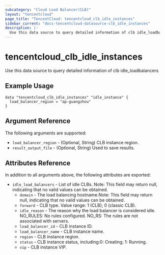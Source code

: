 ```yaml
---
subcategory: "Cloud Load Balancer(CLB)"
layout: "tencentcloud"
page_title: "TencentCloud: tencentcloud_clb_idle_instances"
sidebar_current: "docs-tencentcloud-datasource-clb_idle_instances"
description: |-
  Use this data source to query detailed information of clb idle_loadbalancers
---
```


# tencentcloud_clb_idle_instances

Use this data source to query detailed information of clb idle_loadbalancers

## Example Usage

```hcl
data "tencentcloud_clb_idle_instances" "idle_instance" {
  load_balancer_region = "ap-guangzhou"
}
```

## Argument Reference

The following arguments are supported:

* `load_balancer_region` - (Optional, String) CLB instance region.
* `result_output_file` - (Optional, String) Used to save results.

## Attributes Reference

In addition to all arguments above, the following attributes are exported:

* `idle_load_balancers` - List of idle CLBs. Note: This field may return null, indicating that no valid values can be obtained.
  * `domain` - The load balancing hostname.Note: This field may return null, indicating that no valid values can be obtained.
  * `forward` - CLB type. Value range: 1 (CLB); 0 (classic CLB).
  * `idle_reason` - The reason why the load balancer is considered idle. NO_RULES: No rules configured. NO_RS: The rules are not associated with servers.
  * `load_balancer_id` - CLB instance ID.
  * `load_balancer_name` - CLB instance name.
  * `region` - CLB instance region.
  * `status` - CLB instance status, including:0: Creating; 1: Running.
  * `vip` - CLB instance VIP.


